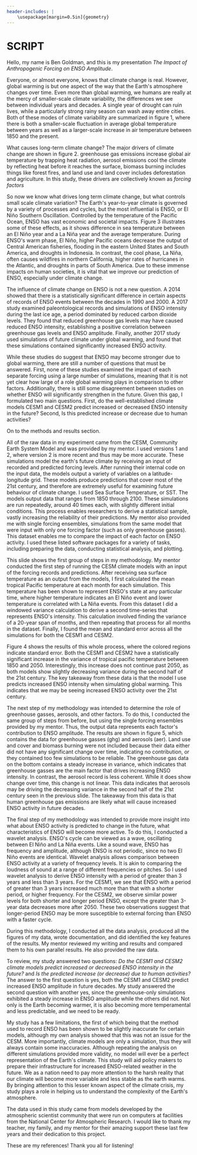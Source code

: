 ```yaml
---
header-includes: |
    \usepackage[margin=0.5in]{geometry}
---
```


# SCRIPT

Hello, my name is Ben Goldman, and this is my presentation _The Impact of Anthropogenic Forcing on ENSO Amplitude_.

Everyone, or almost everyone, knows that climate change is real. However, global warming is but one aspect of the way that the Earth's atmosphere changes over time. Even more than global warming, we humans are really at the mercy of smaller-scale climate variability, the differences we see between individual years and decades. A single year of drought can ruin lives, while a particularly strong rainy season can wash away entire cities. Both of these modes of climate variability are summarized in figure 1, where there is both a smaller-scale fluctuation in average global temperature between years as well as a larger-scale increase in air temperature between 1850 and the present.

What causes long-term climate change? The major drivers of climate change are shown in figure 2.  greenhouse gas emissions increase global air temperature by trapping heat radiation, aerosol emissions cool the climate by reflecting heat before it reaches the surface, biomass burning includes things like forest fires, and land use and land cover includes deforestation and agriculture. In this study, these drivers are collectively known as _forcing factors_

So now we know what drives long term climate change, but what controls small scale climate variation? The Earth's year-to-year climate is governed by a variety of processes and cycles, but the most influential is ENSO, or El Niño Southern Oscillation. Controlled by the temperature of the Pacific Ocean, ENSO has vast economic and societal impacts. Figure 3 illustrates some of these effects, as it shows difference in sea temperature between an El Niño year and a La Niña year and the average temperature. During ENSO's warm phase, El Niño, higher Pacific oceans decrease the output of Central American fisheries, flooding in the eastern United States and South America, and droughts in Indonesia. In contrast, the cool phase, La Niña, often causes wildfires in northern California, higher rates of hurricanes in the Atlantic, and droughts in parts of South America. Due to these immense impacts on human societies, it is vital that we improve our prediction of ENSO, especially under climate change.

The influence of climate change on ENSO is not a new question. A 2014 showed that there is a statistically significant difference in certain aspects of records of ENSO events between the decades in 1990 and 2000. A 2017 study examined paleontological records and simulations of ENSO intensity during the last ice age, a period dominated by reduced carbon dioxide levels. They found that reduced greenhouse gas levels may have caused reduced ENSO intensity, establishing a positive correlation between greenhouse gas levels and ENSO amplitude. Finally, another 2017 study used simulations of future climate under global warming, and found that these simulations contained significantly increased ENSO activity.

While these studies do suggest that ENSO may become stronger due to global warming, there are still a number of questions that must be answered. First, none of these studies examined the impact of each separate forcing using a large number of simulations, meaning that it is not yet clear how large of a role global warming plays in comparison to other factors. Additionally, there is still some disagreement between studies on whether ENSO will significantly strengthen in the future. Given this gap, I formulated two main questions. First, do the well-established climate models CESM1 and CESM2 predict increased or decreased ENSO intensity in the future? Second, Is this predicted increase or decrease due to human activities?

On to the methods and results section.

All of the raw data in my experiment came from the CESM, Community Earth System Model and was provided by my mentor. I used versions 1 and 2, where version 2 is more recent and thus may be more accurate. These simulations model the earth's future climate by receiving an input of recorded and predicted forcing levels. After running their internal code on the input data, the models output a variety of variables on a latitude-longitude grid. These models produce predictions that cover most of the 21st century, and therefore are extremely useful for examining future behaviour of climate change. I used Sea Surface Temperature, or SST. The models output data that ranges from 1850 through 2100. These simulations are run repeatedly, around 40 times each, with slightly different initial conditions. This process enables researchers to derive a statistical sample, vastly increasing the reliability of their predictions. My mentor also provided me with single forcing ensembles, simulations from the same model that were input with only one forcing factor (such as only greenhouse gasses). This dataset enables me to compare the impact of each factor on ENSO activity. I used these listed software packages for a variety of tasks, including preparing the data, conducting statistical analysis, and plotting.

This slide shows the first group of steps in my methodology. My mentor conducted the first step of running the CESM climate models with an input of the forcing records and predictions. After receiving sea surface temperature as an output from the models, I first calculated the mean tropical Pacific temperature at each month for each simulation. This temperature has been shown to represent ENSO's state at any particular time, where higher temperature indicates an El Niño event and lower temperature is correlated with La Niña events. From this dataset I did a windowed variance calculation to derive a second time-series that represents ENSO's intensity. This calculation involved finding the variance of a 20-year span of months, and then repeating that process for all months in the dataset. Finally, I found the mean and standard error across all the simulations for both the CESM1 and CESM2.

Figure 4 shows the results of this whole process, where the colored regions indicate standard error. Both the CESM1 and CESM2 have a statistically significant increase in the variance of tropical pacific temperature between 1850 and 2050. Interestingly, this increase does not continue past 2050, as both models show slightly decreasing variance during the second half of the 21st century. The key takeaway from these data is that the model I use predicts increased ENSO intensity when simulating global warming. This indicates that we may be seeing increased ENSO activity over the 21st century.

The next step of my methodology was intended to determine the role of greenhouse gasses, aerosols, and other factors. To do this, I conducted the same group of steps from before, but using the single forcing ensembles provided by my mentor. Thus, the output data represents each factor's contribution to ENSO amplitude. The results are shown in figure 5, which contains the data for greenhouse gasses (ghg) and aerosols (aer). Land use and cover and biomass burning were not included because their data either did not have any significant change over time, indicating no contribution, or they contained too few simulations to be reliable. The greenhouse gas data on the bottom contains a steady increase in variance, which indicates that greenhouse gasses are the main factor that drives increasing ENSO intensity. In contrast, the aerosol record is less coherent. While it does show change over time, this change is not linear. This data indicates that aerosols may be driving the decreasing variance in the second half of the 21st century seen in the previous slide. The takeaway from this data is that human greenhouse gas emissions are likely what will cause increased ENSO activity in future decades.

The final step of my methodology was intended to provide more insight into what about ENSO activity is predicted to change in the future, what characteristics of ENSO will become more active. To do this, I conducted a wavelet analysis. ENSO's cycle can be viewed as a wave, oscillating between El Niño and La Niña events. Like a sound wave, ENSO has frequency and amplitude, although ENSO is not periodic, since no two El Niño events are identical. Wavelet analysis allows comparison between ENSO activity at a variety of frequency levels. It is akin to comparing the loudness of sound at a range of different frequencies or pitches. So I used wavelet analysis to derive ENSO intensity with a period of greater than 3 years and less than 3 years. For the CESM1, we see that ENSO with a period of greater than 3 years increased much more than that with a shorter period, or higher frequency. For the CESM2, we observe similar power levels for both shorter and longer period ENSO, except the greater than 3-year data decreases more after 2050. These two observations suggest that longer-period ENSO may be more susceptible to external forcing than ENSO with a faster cycle.

During this methodology, I conducted all the data analysis, produced all the figures of my data, wrote documentation, and did identified the key features of the results. My mentor reviewed my writing and results and compared them to his own parallel results. He also provided the raw data.

To review, my study answered two questions: _Do the CESM1 and CESM2 climate models predict increased or decreased ENSO intensity in the future?_ and _Is the predicted increase (or decrease) due to human activities?_ The answer to the first question is yes, both the CESM1 and CESM2 predict increased ENSO amplitude in future decades. My study answered the second question with another yes, since the greenhouse-only simulations exhibited a steady increase in ENSO amplitude while the others did not. Not only is the Earth becoming warmer, it is also becoming more temperamental and less predictable, and we need to be ready.

My study has a few limitations, the first of which being that the method used to record ENSO has been shown to be slightly inaccurate for certain models, although my own analysis showed that this was not an issue for the CESM. More importantly, climate models are only a simulation, thus they will always contain some inaccuracies. Although repeating the analysis on different simulations provided more validity, no model will ever be a perfect representation of the Earth's climate. This study will aid policy makers to prepare their infrastructure for increased ENSO-related weather in the future. We as a nation need to pay more attention to the harsh reality that our climate will become more variable and less stable as the earth warms. By bringing attention to this lesser known aspect of the climate crisis, my study plays a role in helping us to understand the complexity of the Earth's atmosphere.

The data used in this study came from models developed by the atmospheric scientist community that were run on computers at facilities from the National Center for Atmospheric Research. I would like to thank my teacher, my family, and my mentor for their amazing support these last few years and their dedication to this project.

These are my references! Thank you all for listening!
